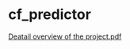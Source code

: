 # cf_predictor

[Deatail overview of the project.pdf](https://github.com/user-attachments/files/20863100/Data_Mining_and_Analysis_Assingment.pdf)
